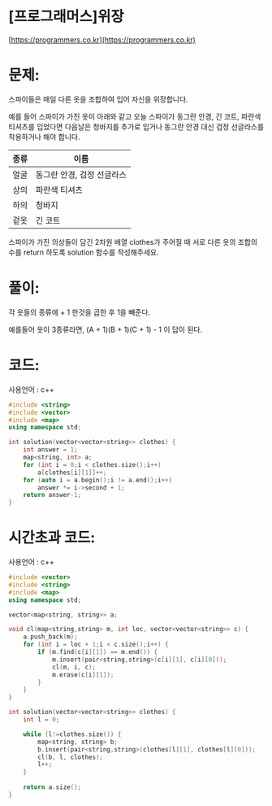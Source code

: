 # [프로그래머스]위장

[https://programmers.co.kr](https://programmers.co.kr)

# 문제:

스파이들은 매일 다른 옷을 조합하여 입어 자신을 위장합니다.



예를 들어 스파이가 가진 옷이 아래와 같고 오늘 스파이가 동그란 안경, 긴 코트, 파란색 티셔츠를 입었다면 다음날은 청바지를 추가로 입거나 동그란 안경 대신 검정 선글라스를 착용하거나 해야 합니다.



| 종류 | 이름                       |
| ---- | -------------------------- |
| 얼굴 | 동그란 안경, 검정 선글라스 |
| 상의 | 파란색 티셔츠              |
| 하의 | 청바지                     |
| 겉옷 | 긴 코트                    |



스파이가 가진 의상들이 담긴 2차원 배열 clothes가 주어질 때 서로 다른 옷의 조합의 수를 return 하도록 solution 함수를 작성해주세요.



# **풀이:**

각 옷들의 종류에 + 1 한것을 곱한 후 1을 빼준다.

예를들어 옷이 3종류라면, (A + 1)(B + 1)(C + 1) - 1 이 답이 된다. 

  

# **코드:**
사용언어 : c++
```c++
#include <string>
#include <vector>
#include <map>
using namespace std;

int solution(vector<vector<string>> clothes) {
	int answer = 1;
	map<string, int> a;
	for (int i = 0;i < clothes.size();i++)
		a[clothes[i][1]]++;
	for (auto i = a.begin();i != a.end();i++)
		answer *= i->second + 1;
    return answer-1;
}
```



# **시간초과 코드:**

사용언어 : c++

```c++
#include <vector>
#include <string>
#include <map>
using namespace std;

vector<map<string, string>> a;

void cl(map<string,string> m, int loc, vector<vector<string>> c) {
	a.push_back(m);
	for (int i = loc + 1;i < c.size();i++) {
		if (m.find(c[i][1]) == m.end()) {
			m.insert(pair<string,string>(c[i][1], c[i][0]));
			cl(m, i, c);
			m.erase(c[i][1]);
		}
	}
}

int solution(vector<vector<string>> clothes) {
	int l = 0;

	while (l!=clothes.size()) {
		map<string, string> b;
		b.insert(pair<string,string>(clothes[l][1], clothes[l][0]));
		cl(b, l, clothes);
		l++;
	}
    
    return a.size();
}
```
